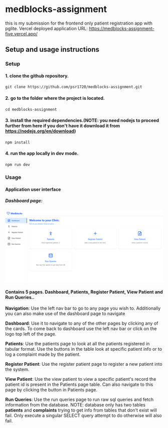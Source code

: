 # medblocks-assignment
this is my submission for the frontend only patient registration app with pglite. Vercel deployed application URL: https://medblocks-assignment-five.vercel.app/

## Setup and usage instructions
### Setup
#### 1. clone the github repository.
```
git clone https://github.com/psr1720/medblocks-assignment.git
```
#### 2. go to the folder where the project is located.
```
cd medblocks-assignment
```
#### 3. install the required dependencies.(NOTE: you need nodejs to proceed further from here if you don't have it download it from https://nodejs.org/en/download)
```
npm install
```
#### 4. run the app locally in dev mode.
```
npm run dev
```

### Usage
#### Application user interface

##### Dashboard page:
![Screenshot of the application](./docs/Screenshot%202025-05-23%20113209.png)

#### Contains 5 pages. Dashboard, Patients, Register Patient, View Patient and Run Queries..

**Navigation**: Use the left nav bar to go to any page you wish to. Additionally you can also make use of the dashboard page to navigate

**Dashboard**: Use it to navigate to any of the other pages by clicking any of the cards. To come back to dashboard use the left nav bar or click on the logo top left of the page.

**Patients**: Use the patients page to look at all the patients registered in tabular format. Use the buttons in the table look at specific patient info or to log a complaint made by the patient.

**Register Patient**: Use the register patient page to register a new patient into the system.

**View Patient**: Use the view patient to view a specific patient's record the patient id is present in the Patients page table. Can also navigate to this page by clicking the button in Patients page.

**Run Queries**: Use the run queries page to run raw sql queries and fetch information from the database. NOTE: database only has two tables **patients** and **complaints** trying to get info from tables that don't exist will fail. Only execute a singular SELECT query attempt to do otherwise will also fail.

